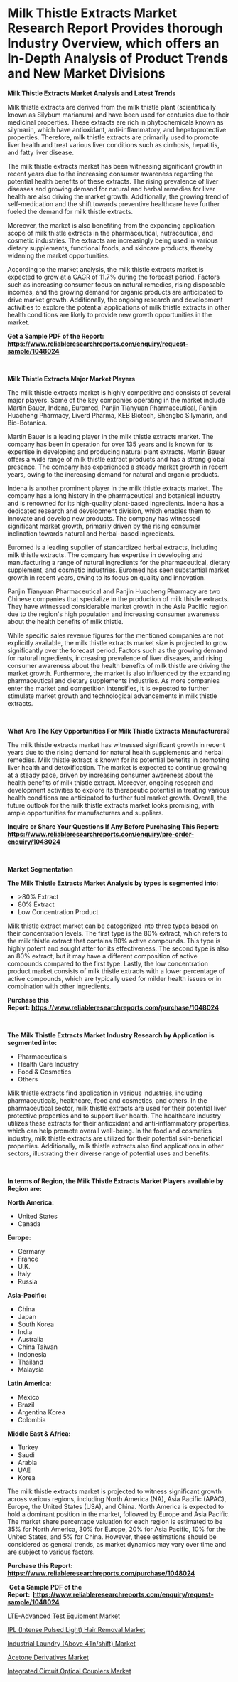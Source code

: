 <p><h1>Milk Thistle Extracts Market Research Report Provides thorough Industry Overview, which offers an In-Depth Analysis of Product Trends and New Market Divisions</h1></p><p><strong>Milk Thistle Extracts Market Analysis and Latest Trends</strong></p>
<p><p>Milk thistle extracts are derived from the milk thistle plant (scientifically known as Silybum marianum) and have been used for centuries due to their medicinal properties. These extracts are rich in phytochemicals known as silymarin, which have antioxidant, anti-inflammatory, and hepatoprotective properties. Therefore, milk thistle extracts are primarily used to promote liver health and treat various liver conditions such as cirrhosis, hepatitis, and fatty liver disease.</p><p>The milk thistle extracts market has been witnessing significant growth in recent years due to the increasing consumer awareness regarding the potential health benefits of these extracts. The rising prevalence of liver diseases and growing demand for natural and herbal remedies for liver health are also driving the market growth. Additionally, the growing trend of self-medication and the shift towards preventive healthcare have further fueled the demand for milk thistle extracts.</p><p>Moreover, the market is also benefiting from the expanding application scope of milk thistle extracts in the pharmaceutical, nutraceutical, and cosmetic industries. The extracts are increasingly being used in various dietary supplements, functional foods, and skincare products, thereby widening the market opportunities.</p><p>According to the market analysis, the milk thistle extracts market is expected to grow at a CAGR of 11.7% during the forecast period. Factors such as increasing consumer focus on natural remedies, rising disposable incomes, and the growing demand for organic products are anticipated to drive market growth. Additionally, the ongoing research and development activities to explore the potential applications of milk thistle extracts in other health conditions are likely to provide new growth opportunities in the market.</p></p>
<p><strong>Get a Sample PDF of the Report:&nbsp; <a href="https://www.reliableresearchreports.com/enquiry/request-sample/1048024">https://www.reliableresearchreports.com/enquiry/request-sample/1048024</a></strong></p>
<p>&nbsp;</p>
<p><strong>Milk Thistle Extracts Major Market Players</strong></p>
<p><p>The milk thistle extracts market is highly competitive and consists of several major players. Some of the key companies operating in the market include Martin Bauer, Indena, Euromed, Panjin Tianyuan Pharmaceutical, Panjin Huacheng Pharmacy, Liverd Pharma, KEB Biotech, Shengbo Silymarin, and Bio-Botanica.</p><p>Martin Bauer is a leading player in the milk thistle extracts market. The company has been in operation for over 135 years and is known for its expertise in developing and producing natural plant extracts. Martin Bauer offers a wide range of milk thistle extract products and has a strong global presence. The company has experienced a steady market growth in recent years, owing to the increasing demand for natural and organic products.</p><p>Indena is another prominent player in the milk thistle extracts market. The company has a long history in the pharmaceutical and botanical industry and is renowned for its high-quality plant-based ingredients. Indena has a dedicated research and development division, which enables them to innovate and develop new products. The company has witnessed significant market growth, primarily driven by the rising consumer inclination towards natural and herbal-based ingredients.</p><p>Euromed is a leading supplier of standardized herbal extracts, including milk thistle extracts. The company has expertise in developing and manufacturing a range of natural ingredients for the pharmaceutical, dietary supplement, and cosmetic industries. Euromed has seen substantial market growth in recent years, owing to its focus on quality and innovation.</p><p>Panjin Tianyuan Pharmaceutical and Panjin Huacheng Pharmacy are two Chinese companies that specialize in the production of milk thistle extracts. They have witnessed considerable market growth in the Asia Pacific region due to the region's high population and increasing consumer awareness about the health benefits of milk thistle.</p><p>While specific sales revenue figures for the mentioned companies are not explicitly available, the milk thistle extracts market size is projected to grow significantly over the forecast period. Factors such as the growing demand for natural ingredients, increasing prevalence of liver diseases, and rising consumer awareness about the health benefits of milk thistle are driving the market growth. Furthermore, the market is also influenced by the expanding pharmaceutical and dietary supplements industries. As more companies enter the market and competition intensifies, it is expected to further stimulate market growth and technological advancements in milk thistle extracts.</p></p>
<p>&nbsp;</p>
<p><strong>What Are The Key Opportunities For Milk Thistle Extracts Manufacturers?</strong></p>
<p><p>The milk thistle extracts market has witnessed significant growth in recent years due to the rising demand for natural health supplements and herbal remedies. Milk thistle extract is known for its potential benefits in promoting liver health and detoxification. The market is expected to continue growing at a steady pace, driven by increasing consumer awareness about the health benefits of milk thistle extract. Moreover, ongoing research and development activities to explore its therapeutic potential in treating various health conditions are anticipated to further fuel market growth. Overall, the future outlook for the milk thistle extracts market looks promising, with ample opportunities for manufacturers and suppliers.</p></p>
<p><strong>Inquire or Share Your Questions If Any Before Purchasing This Report: <a href="https://www.reliableresearchreports.com/enquiry/pre-order-enquiry/1048024">https://www.reliableresearchreports.com/enquiry/pre-order-enquiry/1048024</a></strong></p>
<p>&nbsp;</p>
<p><strong>Market Segmentation</strong></p>
<p><strong>The Milk Thistle Extracts Market Analysis by types is segmented into:</strong></p>
<p><ul><li>>80% Extract</li><li>80% Extract</li><li>Low Concentration Product</li></ul></p>
<p><p>Milk thistle extract market can be categorized into three types based on their concentration levels. The first type is the 80% extract, which refers to the milk thistle extract that contains 80% active compounds. This type is highly potent and sought after for its effectiveness. The second type is also an 80% extract, but it may have a different composition of active compounds compared to the first type. Lastly, the low concentration product market consists of milk thistle extracts with a lower percentage of active compounds, which are typically used for milder health issues or in combination with other ingredients.</p></p>
<p><strong>Purchase this Report:&nbsp;<a href="https://www.reliableresearchreports.com/purchase/1048024">https://www.reliableresearchreports.com/purchase/1048024</a></strong></p>
<p>&nbsp;</p>
<p><strong>The Milk Thistle Extracts Market Industry Research by Application is segmented into:</strong></p>
<p><ul><li>Pharmaceuticals</li><li>Health Care Industry</li><li>Food & Cosmetics</li><li>Others</li></ul></p>
<p><p>Milk thistle extracts find application in various industries, including pharmaceuticals, healthcare, food and cosmetics, and others. In the pharmaceutical sector, milk thistle extracts are used for their potential liver protective properties and to support liver health. The healthcare industry utilizes these extracts for their antioxidant and anti-inflammatory properties, which can help promote overall well-being. In the food and cosmetics industry, milk thistle extracts are utilized for their potential skin-beneficial properties. Additionally, milk thistle extracts also find applications in other sectors, illustrating their diverse range of potential uses and benefits.</p></p>
<p>&nbsp;</p>
<p><strong>In terms of Region, the Milk Thistle Extracts Market Players available by Region are:</strong></p>
<p>
    <p> <strong> North America: </strong>
        <ul>
            <li>United States</li>
            <li>Canada</li>
        </ul>
        </p> 
    <p> <strong> Europe: </strong>
        <ul>
            <li>Germany</li>
            <li>France</li>
            <li>U.K.</li>
            <li>Italy</li>
            <li>Russia</li>
        </ul>
        </p> 
    <p> <strong> Asia-Pacific: </strong>
        <ul>
            <li>China</li>
            <li>Japan</li>
            <li>South Korea</li>
            <li>India</li>
            <li>Australia</li>
            <li>China Taiwan</li>
            <li>Indonesia</li>
            <li>Thailand</li>
            <li>Malaysia</li>
        </ul>
        </p> 
    <p> <strong> Latin America: </strong>
        <ul>
            <li>Mexico</li>
            <li>Brazil</li>
            <li>Argentina Korea</li>
            <li>Colombia</li>
        </ul>
        </p> 
    <p> <strong> Middle East & Africa: </strong>
        <ul>
            <li>Turkey</li>
            <li>Saudi</li>
            <li>Arabia</li>
            <li>UAE</li>
            <li>Korea</li>
        </ul>
    </p>
    </p>
<p><p>The milk thistle extracts market is projected to witness significant growth across various regions, including North America (NA), Asia Pacific (APAC), Europe, the United States (USA), and China. North America is expected to hold a dominant position in the market, followed by Europe and Asia Pacific. The market share percentage valuation for each region is estimated to be 35% for North America, 30% for Europe, 20% for Asia Pacific, 10% for the United States, and 5% for China. However, these estimations should be considered as general trends, as market dynamics may vary over time and are subject to various factors.</p></p>
<p><strong>Purchase this Report: <a href="https://www.reliableresearchreports.com/purchase/1048024">https://www.reliableresearchreports.com/purchase/1048024</a></strong></p>
<p>&nbsp;<strong>Get a Sample PDF of the Report:&nbsp;&nbsp;<a href="https://www.reliableresearchreports.com/enquiry/request-sample/1048024">https://www.reliableresearchreports.com/enquiry/request-sample/1048024</a></strong></p>
<p><strong></strong></p>
<p><p><a href="https://medium.com/@paulmcglynn6456/lte-advanced-test-equipment-market-trends-forecast-and-competitive-analysis-to-2030-b4546c331426">LTE-Advanced Test Equipment Market</a></p><p><a href="https://medium.com/@ebbaeffertz1951/ipl-intense-pulsed-light-hair-removal-market-size-reveals-the-best-marketing-channels-in-global-6758b52eceeb">IPL (Intense Pulsed Light) Hair Removal Market</a></p><p><a href="https://medium.com/@merrittrice2023/industrial-laundry-above-4tn-shift-market-size-market-outlook-and-market-forecast-2023-to-2030-4a450dedb3bd">Industrial Laundry (Above 4Tn/shift) Market</a></p><p><a href="https://github.com/GroverBarry/Market-Research-Report-List-2/blob/main/acetone-derivatives-market.md">Acetone Derivatives Market</a></p><p><a href="https://medium.com/@tyreldooley/integrated-circuit-optical-couplers-market-analysis-its-cagr-market-segmentation-and-global-36ee1fba724f">Integrated Circuit Optical Couplers Market</a></p></p>